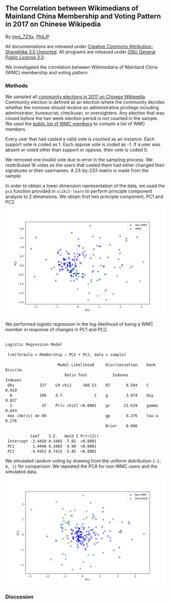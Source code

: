 ## The Correlation between Wikimedians of Mainland China Membership and Voting Pattern in 2017 on Chinese Wikipedia

By [mys_721tx][1], [PhiLiP][2]

All documentations are released under
[Creative Commons Attribution-ShareAlike 3.0 Unported][3]. All programs are
released under [GNU General Public License 3.0][4].

We investigated the correlation between Wikimedians of Mainland
China (WMC) membership and voting pattern.

### Methods

We sampled all [community elections in 2017 on Chinese Wikipedia][5]. Community
election is defined as an election where the community decides whether the
nominee should receive an administrative privilege including administrator,
bureaucrat, checkuser, or oversighters. Any election that was closed before the
two week election period is not counted in the sample. We used the
[public list of WMC members][6] to compile a list of WMC members.

Every user that had casted a valid vote is counted as an instance. Each support
vote is coded as 1. Each oppose vote is coded as -1. If a user was absent or
voted other than support or oppose, their vote is coded 0.

We removed one invalid vote due to error in the sampling process. We
reattributed 16 votes as the users that casted them had either changed their
signatures or their usernames. A 23-by-233 matrix is made from the sample.

In order to obtain a lower dimension representation of the data, we used the
`pca` function provided in `scikit-learn` to perform principle component
analysis to 2 dimensions. We obtain first two principle component, PC1 and PC2.

![A plot of PC1 and PC2 of the voting pattern. Blue points represents non-WMC members. Green points represents WMC members.](pca-2017.png?raw=true)

We performed logistic regression in the log-likelihood of being a WMC member in
response of changes in PC1 and PC2.

```

Logistic Regression Model

 lrm(formula = Membership ~ PC1 + PC2, data = sample)

                       Model Likelihood     Discrimination    Rank Discrim.
                          Ratio Test           Indexes           Indexes
 Obs           227    LR chi2     108.53    R2       0.594    C       0.919
  0            180    d.f.             2    g        3.074    Dxy     0.837
  1             47    Pr(> chi2) <0.0001    gr      21.629    gamma   0.843
 max |deriv| 4e-08                          gp       0.276    tau-a   0.276
                                            Brier    0.086

           Coef    S.E.   Wald Z Pr(>|Z|)
 Intercept -2.4450 0.3483 -7.02  <0.0001
 PC1        1.4048 0.2865  4.90  <0.0001
 PC2       -4.0452 0.7425 -5.45  <0.0001
 ```

We simulated random voting by drawing from the uniform distribution `{-1, 0, 1}`
for comparison. We repeated the PCA for non-WMC users and the simulated data.

![A plot of PC1 and PC2 of the simulated voting pattern. Blue points represents non-WMC members. Green points represents simulated data.](pca-simulation.png?raw=true)

### Discussion

[1]: https://meta.wikimedia.org/wiki/User:Mys_721tx
[2]: https://meta.wikimedia.org/wiki/User:PhiLiP
[3]: https://creativecommons.org/licenses/by-sa/3.0/
[4]: https://www.gnu.org/licenses/gpl-3.0.txt
[5]: https://zh.wikipedia.org/wiki/Wikipedia:管理人員任免記錄/2017年
[6]: https://meta.wikimedia.org/wiki/Wikimedians_of_Mainland_China/Members

